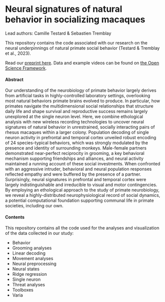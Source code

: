 # Neural signatures of natural behavior in socializing macaques
Lead authors: Camille Testard & Sebastien Tremblay

This repository contains the code associated with our research on the neural underpinnings of natural primate social behavior (Testard & Tremblay et al., 2023). 

Read our [preprint here](https://www.biorxiv.org/content/10.1101/2023.07.05.547833v1). Data and example videos can be found on [the Open Science Framework](https://osf.io/e2xsu/).

#### Abstract

Our understanding of the neurobiology of primate behavior largely derives from artificial tasks in highly-controlled laboratory settings, overlooking most natural behaviors primate brains evolved to produce. In particular, how primates navigate the multidimensional social relationships that structure daily life and shape survival and reproductive success remains largely unexplored at the single neuron level. Here, we combine ethological analysis with new wireless recording technologies to uncover neural signatures of natural behavior in unrestrained, socially interacting pairs of rhesus macaques within a larger colony. Population decoding of single neuron activity in prefrontal and temporal cortex unveiled robust encoding of 24 species-typical behaviors, which was strongly modulated by the presence and identity of surrounding monkeys. Male-female partners demonstrated near-perfect reciprocity in grooming, a key behavioral mechanism supporting friendships and alliances, and neural activity maintained a running account of these social investments. When confronted with an aggressive intruder, behavioral and neural population responses reflected empathy and were buffered by the presence of a partner. Surprisingly, neural signatures in prefrontal and temporal cortex were largely indistinguishable and irreducible to visual and motor contingencies. By employing an ethological approach to the study of primate neurobiology, we reveal a highly-distributed neurophysiological record of social dynamics, a potential computational foundation supporting communal life in primate societies, including our own.

#### Contents

This repository contains all the code used for the analyses and visualization of the data collected in our study:

- Behavior
- Grooming analyses
- Linear decoding
- Movement analyses
- Neural preprocessing
- Neural states
- Ridge regression
- Single neuron
- Threat analyses
- Toolboxes
- Varia

